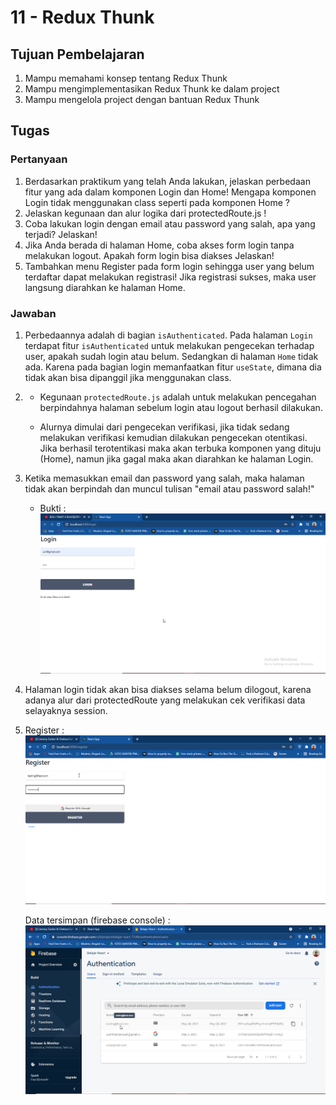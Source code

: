 # 11 - Redux Thunk

## Tujuan Pembelajaran

1. Mampu memahami konsep tentang Redux Thunk
2. Mampu mengimplementasikan Redux Thunk ke dalam project
3. Mampu mengelola project dengan bantuan Redux Thunk

## Tugas

### Pertanyaan
1. Berdasarkan praktikum yang telah Anda lakukan, jelaskan perbedaan fitur yang ada dalam komponen Login dan Home! Mengapa komponen Login tidak menggunakan class seperti pada komponen Home ?
2. Jelaskan kegunaan dan alur logika dari protectedRoute.js !
3. Coba lakukan login dengan email atau password yang salah, apa yang terjadi? Jelaskan!
4. Jika Anda berada di halaman Home, coba akses form login tanpa melakukan logout. Apakah form login bisa diakses Jelaskan!
5. Tambahkan menu Register pada form login sehingga user yang belum terdaftar dapat melakukan registrasi! Jika registrasi sukses, maka user langsung diarahkan ke halaman Home.

### Jawaban
1. Perbedaannya adalah di bagian `isAuthenticated`. Pada halaman `Login` terdapat fitur `isAuthenticated` untuk melakukan pengecekan terhadap user, apakah sudah login atau belum. Sedangkan di halaman `Home` tidak ada. Karena pada bagian login memanfaatkan fitur `useState`, dimana dia tidak akan bisa dipanggil jika menggunakan class.
2. 
    -  Kegunaan `protectedRoute.js` adalah untuk melakukan pencegahan berpindahnya halaman sebelum login atau logout berhasil dilakukan. 

    - Alurnya dimulai dari pengecekan verifikasi, jika tidak sedang melakukan verifikasi kemudian dilakukan pengecekan otentikasi. Jika berhasil terotentikasi maka akan terbuka komponen yang dituju (Home), namun jika gagal maka akan diarahkan ke halaman Login.
3. Ketika memasukkan email dan password yang salah, maka halaman tidak akan berpindah dan muncul tulisan "email atau password salah!"
    - Bukti :
    ![Email Password Salah](img/email-password-salah.png)
4. Halaman login tidak akan bisa diakses selama belum dilogout, karena adanya alur dari protectedRoute yang melakukan cek verifikasi data selayaknya session.
5. 
    Register :
    ![Register](img/register.png)


    Data tersimpan (firebase console) :
    ![firebase-authentication-register](img/firebase-authentication-register.png)